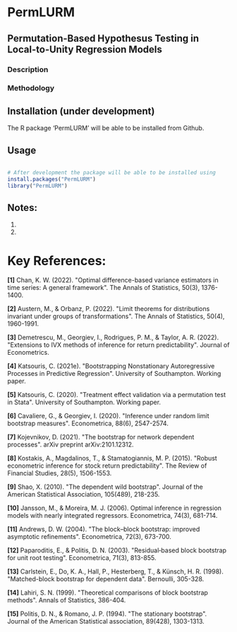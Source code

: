# PermLURM

##  Permutation-Based Hypothesus Testing in Local-to-Unity Regression Models 

### Description


### Methodology  


## Installation (under development) 

The R package ‘PermLURM’ will be able to be installed from Github.

## Usage 

```R

# After development the package will be able to be installed using
install.packages("PermLURM")
library("PermLURM")

```

## Notes:

1.

2.

# Key References:

$\textbf{[1]}$ Chan, K. W. (2022). "Optimal difference-based variance estimators in time series: A general framework". The Annals of Statistics, 50(3), 1376-1400.

$\textbf{[2]}$ Austern, M., & Orbanz, P. (2022). "Limit theorems for distributions invariant under groups of transformations". The Annals of Statistics, 50(4), 1960-1991.

$\textbf{[3]}$ Demetrescu, M., Georgiev, I., Rodrigues, P. M., & Taylor, A. R. (2022). "Extensions to IVX methods of inference for return predictability". Journal of Econometrics. 

$\textbf{[4]}$ Katsouris, C. (2021e). "Bootstrapping Nonstationary Autoregressive Processes in Predictive Regression". University of Southampton. Working paper.

$\textbf{[5]}$ Katsouris, C. (2020). "Treatment effect validation via a permutation test in Stata". University of Southampton. Working paper.

$\textbf{[6]}$ Cavaliere, G., & Georgiev, I. (2020). "Inference under random limit bootstrap measures". Econometrica, 88(6), 2547-2574.

$\textbf{[7]}$ Kojevnikov, D. (2021). "The bootstrap for network dependent processes". arXiv preprint arXiv:2101.12312.

$\textbf{[8]}$ Kostakis, A., Magdalinos, T., & Stamatogiannis, M. P. (2015). "Robust econometric inference for stock return predictability". The Review of Financial Studies, 28(5), 1506-1553.

$\textbf{[9]}$ Shao, X. (2010). "The dependent wild bootstrap". Journal of the American Statistical Association, 105(489), 218-235.

$\textbf{[10]}$ Jansson, M., & Moreira, M. J. (2006). Optimal inference in regression models with nearly integrated regressors. Econometrica, 74(3), 681-714.

$\textbf{[11]}$ Andrews, D. W. (2004). "The block–block bootstrap: improved asymptotic refinements". Econometrica, 72(3), 673-700.

$\textbf{[12]}$ Paparoditis, E., & Politis, D. N. (2003). "Residual‐based block bootstrap for unit root testing". Econometrica, 71(3), 813-855.

$\textbf{[13]}$ Carlstein, E., Do, K. A., Hall, P., Hesterberg, T., & Künsch, H. R. (1998). "Matched-block bootstrap for dependent data". Bernoulli, 305-328.

$\textbf{[14]}$ Lahiri, S. N. (1999). "Theoretical comparisons of block bootstrap methods". Annals of Statistics, 386-404.

$\textbf{[15]}$ Politis, D. N., & Romano, J. P. (1994). "The stationary bootstrap". Journal of the American Statistical association, 89(428), 1303-1313.
